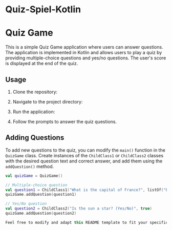 # Quiz-Spiel-Kotlin
# Quiz Game

This is a simple Quiz Game application where users can answer questions. The application is implemented in Kotlin and allows users to play a quiz by providing multiple-choice questions and yes/no questions. The user's score is displayed at the end of the quiz.

## Usage

1. Clone the repository:

2. Navigate to the project directory:


3. Run the application:


4. Follow the prompts to answer the quiz questions.

## Adding Questions

To add new questions to the quiz, you can modify the `main()` function in the `QuizGame` class. Create instances of the `ChildClass1` or `ChildClass2` classes with the desired question text and correct answer, and add them using the `addQuestion()` method.

```kotlin
val quizGame = QuizGame()

// Multiple-choice question
val question1 = ChildClass1("What is the capital of France?", listOf("Berlin", "Paris", "Rome", "Madrid"), 2)
quizGame.addQuestion(question1)

// Yes/No question
val question2 = ChildClass2("Is the sun a star? (Yes/No)", true)
quizGame.addQuestion(question2)

Feel free to modify and adapt this README template to fit your specific project.


